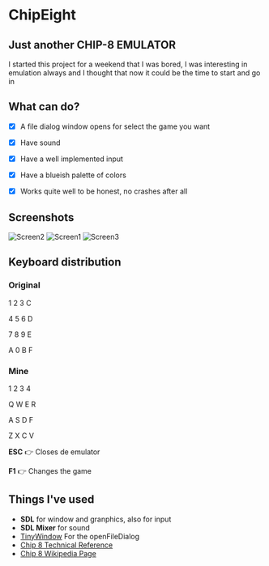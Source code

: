 # ChipEight 
## Just another CHIP-8 EMULATOR
I started this project for a weekend that I was bored, I was interesting in emulation always and I thought that now it could be the time to start and go in

## What can do?
- [x] A file dialog window opens for select the game you want

- [x] Have sound

- [x] Have a well implemented input

- [x] Have a blueish palette of colors

- [x] Works quite well to be honest, no crashes after all

## Screenshots
![Screen2](https://imgur.com/v7KdIy7.png)
![Screen1](https://i.imgur.com/ohAR1jl.png)
![Screen3](https://imgur.com/mkdyZwk.png)

## Keyboard distribution
### Original

1 2 3 C

4 5 6 D

7 8 9 E

A 0 B F


### Mine

1 2 3 4

Q W E R

A S D F

Z X C V

**ESC** :point_right:	  Closes de emulator

**F1** :point_right:	  Changes the game

## Things I've used
* **SDL** for window and granphics, also for input
* **SDL Mixer** for sound
* [TinyWindow](https://sourceforge.net/projects/tinyfiledialogs/files/) For the openFileDialog
* [Chip 8 Technical Reference](http://devernay.free.fr/hacks/chip8/C8TECH10.HTM)
* [Chip 8 Wikipedia Page](https://en.wikipedia.org/wiki/CHIP-8)

